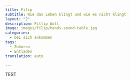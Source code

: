 ```yaml
---
title: Filip
subtitle: Wie das Leben klingt und wie es nicht klingt
layout: "2"
description: Fillip Wall
image: images/filip/hands-sound-table.jpg
categories:
  - bei sich ankommen
tags:
  - Zuhören
  - Entladen
translation: auto

---
```

TEST
